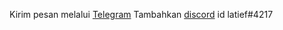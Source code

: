 Kirim pesan melalui <a href="https://t.me/latiefahmad">Telegram</a>
Tambahkan <a href="https://discordapp.com/">discord</a> id latief#4217
